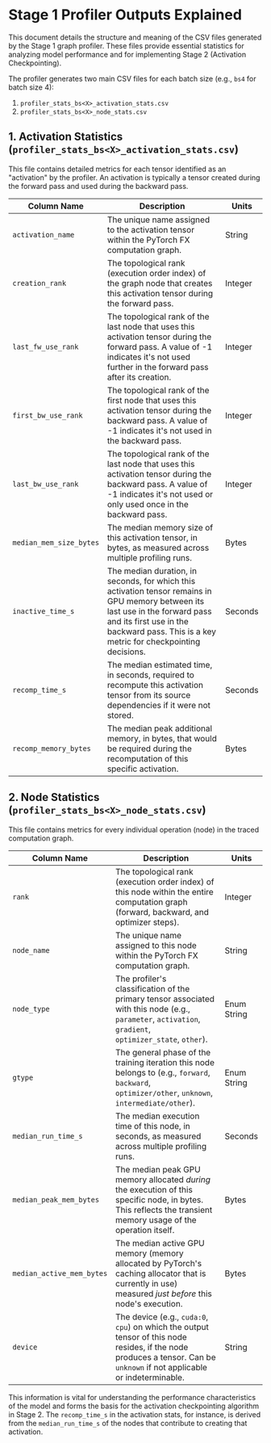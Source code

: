 # Stage 1 Profiler Outputs Explained

This document details the structure and meaning of the CSV files generated by the Stage 1 graph profiler. These files provide essential statistics for analyzing model performance and for implementing Stage 2 (Activation Checkpointing).

The profiler generates two main CSV files for each batch size (e.g., `bs4` for batch size 4):

1.  `profiler_stats_bs<X>_activation_stats.csv`
2.  `profiler_stats_bs<X>_node_stats.csv`

## 1. Activation Statistics (`profiler_stats_bs<X>_activation_stats.csv`)

This file contains detailed metrics for each tensor identified as an "activation" by the profiler. An activation is typically a tensor created during the forward pass and used during the backward pass.

| Column Name             | Description                                                                                                                               | Units         |
|-------------------------|-------------------------------------------------------------------------------------------------------------------------------------------|---------------|
| `activation_name`       | The unique name assigned to the activation tensor within the PyTorch FX computation graph.                                                | String        |
| `creation_rank`         | The topological rank (execution order index) of the graph node that creates this activation tensor during the forward pass.                 | Integer       |
| `last_fw_use_rank`      | The topological rank of the last node that uses this activation tensor during the forward pass. A value of -1 indicates it's not used further in the forward pass after its creation. | Integer       |
| `first_bw_use_rank`     | The topological rank of the first node that uses this activation tensor during the backward pass. A value of -1 indicates it's not used in the backward pass. | Integer       |
| `last_bw_use_rank`      | The topological rank of the last node that uses this activation tensor during the backward pass. A value of -1 indicates it's not used or only used once in the backward pass. | Integer       |
| `median_mem_size_bytes` | The median memory size of this activation tensor, in bytes, as measured across multiple profiling runs.                                    | Bytes         |
| `inactive_time_s`       | The median duration, in seconds, for which this activation tensor remains in GPU memory between its last use in the forward pass and its first use in the backward pass. This is a key metric for checkpointing decisions. | Seconds       |
| `recomp_time_s`         | The median estimated time, in seconds, required to recompute this activation tensor from its source dependencies if it were not stored.      | Seconds       |
| `recomp_memory_bytes`   | The median peak additional memory, in bytes, that would be required during the recomputation of this specific activation.                   | Bytes         |

## 2. Node Statistics (`profiler_stats_bs<X>_node_stats.csv`)

This file contains metrics for every individual operation (node) in the traced computation graph.

| Column Name                 | Description                                                                                                                                  | Units         |
|-----------------------------|----------------------------------------------------------------------------------------------------------------------------------------------|---------------|
| `rank`                      | The topological rank (execution order index) of this node within the entire computation graph (forward, backward, and optimizer steps).      | Integer       |
| `node_name`                 | The unique name assigned to this node within the PyTorch FX computation graph.                                                               | String        |
| `node_type`                 | The profiler's classification of the primary tensor associated with this node (e.g., `parameter`, `activation`, `gradient`, `optimizer_state`, `other`). | Enum String   |
| `gtype`                     | The general phase of the training iteration this node belongs to (e.g., `forward`, `backward`, `optimizer/other`, `unknown`, `intermediate/other`). | Enum String   |
| `median_run_time_s`         | The median execution time of this node, in seconds, as measured across multiple profiling runs.                                                | Seconds       |
| `median_peak_mem_bytes`     | The median peak GPU memory allocated *during* the execution of this specific node, in bytes. This reflects the transient memory usage of the operation itself. | Bytes         |
| `median_active_mem_bytes`   | The median active GPU memory (memory allocated by PyTorch's caching allocator that is currently in use) measured *just before* this node's execution. | Bytes         |
| `device`                    | The device (e.g., `cuda:0`, `cpu`) on which the output tensor of this node resides, if the node produces a tensor. Can be `unknown` if not applicable or indeterminable. | String        |

This information is vital for understanding the performance characteristics of the model and forms the basis for the activation checkpointing algorithm in Stage 2. The `recomp_time_s` in the activation stats, for instance, is derived from the `median_run_time_s` of the nodes that contribute to creating that activation.